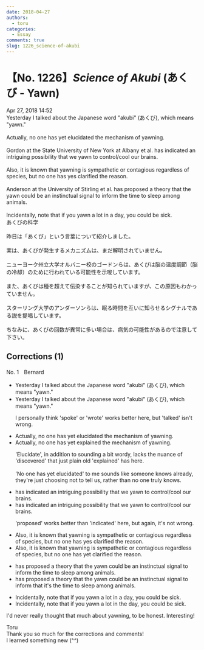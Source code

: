 ```yaml
---
date: 2018-04-27
authors:
  - toru
categories:
  - Essay
comments: true
slug: 1226_science-of-akubi
---
```


# 【No. 1226】<strong><em>Science of Akubi</strong></em> (あくび - Yawn)
<div class="date">Apr 27, 2018 14:52</div>
<div id="post"><div id="body_show_ori">
Yesterday I talked about the Japanese word "akubi" (あくび), which means "yawn."<br/><br/>Actually, no one has yet elucidated the mechanism of yawning.<br/><br/>Gordon at the State University of New York at Albany et al. has indicated an intriguing possibility that we yawn to control/cool our brains.<br/><br/>Also, it is known that yawning is sympathetic or contagious regardless of species, but no one has yes clarified the reason.<br/><br/>Anderson at the University of Stirling et al. has proposed a theory that the yawn could be an instinctual signal to inform the time to sleep among animals.<br/><br/>Incidentally, note that if you yawn a lot in a day, you could be sick.
</div></div>

<!-- more -->

<div id="post_ja"><div id="body_show_mo">
あくびの科学<br/><br/>昨日は「あくび」という言葉について紹介しました。<br/><br/>実は、あくびが発生するメカニズムは、まだ解明されていません。<br/><br/>ニューヨーク州立大学オルバニー校のゴードンらは、あくびは脳の温度調節（脳の冷却）のために行われている可能性を示唆しています。<br/><br/>また、あくびは種を超えて伝染することが知られていますが、この原因もわかっていません。<br/><br/>スターリング大学のアンダーソンらは、眠る時間を互いに知らせるシグナルである説を提唱しています。<br/><br/>ちなみに、あくびの回数が異常に多い場合は、病気の可能性があるので注意して下さい。
</div></div>

## Corrections (1)
<div id="block"><div class="first_name"> No. 1　<span class="just_name">Bernard</span></div><div id="block2">
<ul class="correction_field">
<li class="incorrect">Yesterday I talked about the Japanese word "akubi" (あくび), which means "yawn."</li>
<li class="corrected correct">
Yesterday I <span class="f_blue">talked </span>about the Japanese word "akubi" (あくび), which means "yawn."
<p class="correction_comment">I personally think 'spoke' or 'wrote' works better here, but 'talked' isn't wrong.</p>
</li>
</ul>
<ul class="correction_field">
<li class="incorrect">Actually, no one has yet elucidated the mechanism of yawning.</li>
<li class="corrected correct">
Actually, no one has yet <span class="f_bold">explained </span>the mechanism of yawning.
<p class="correction_comment">'Elucidate', in addition to sounding a bit wordy, lacks the nuance of 'discovered' that just plain old 'explained' has here. <br/><br/>'No one has yet elucidated' to me sounds like someone knows already, they're just choosing not to tell us, rather than no one truly knows.</p>
</li>
</ul>
<ul class="correction_field">
<li class="incorrect">has indicated an intriguing possibility that we yawn to control/cool our brains.</li>
<li class="corrected correct">
has <span class="f_blue">indicated </span>an intriguing possibility that we yawn to control/cool our brains.
<p class="correction_comment">'proposed' works better than 'indicated' here, but again, it's not wrong.</p>
</li>
</ul>
<ul class="correction_field">
<li class="incorrect">Also, it is known that yawning is sympathetic or contagious regardless of species, but no one has yes clarified the reason.</li>
<li class="corrected correct">
Also, it is known that yawning is sympathetic or contagious regardless of species, but no one has ye<span class="f_bold">t </span>clarified the reason.
</li>
</ul>
<ul class="correction_field">
<li class="incorrect">has proposed a theory that the yawn could be an instinctual signal to inform the time to sleep among animals.</li>
<li class="corrected correct">
has proposed a theory that the yawn could be an instinctual signal to inform <span class="f_bold">that it's</span> the time to sleep among animals.
</li>
</ul>
<ul class="correction_field">
<li class="incorrect">Incidentally, note that if you yawn a lot in a day, you could be sick.</li>
<li class="corrected correct">
Incidentally, note that if you yawn a lot in <span class="f_bold">the</span> day, you could be sick.
</li>
</ul>
<p class="comment_small">
 I'd never really thought that much about yawning, to be honest. Interesting!
</p>

</div><div class="name"><span class="just_name">Toru</span><br>
Thank you so much for the corrections and comments!<br/>I learned something new (^^)
</div>
</div>
